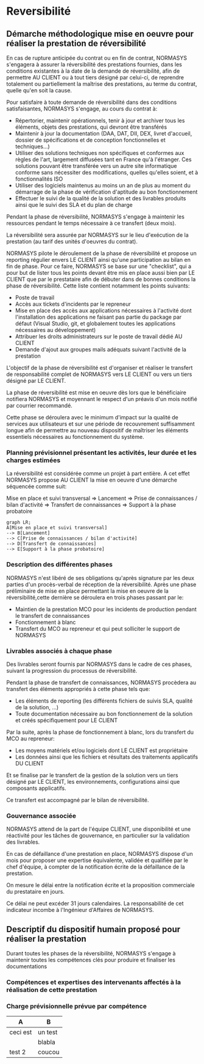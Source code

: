 # Reversibilité

## Démarche méthodologique mise en oeuvre pour réaliser la prestation de réversibilité

En cas de rupture anticipée du contrat ou en fin de contrat, NORMASYS s'engagera à assurer la réversibilité des prestations fournies, dans les conditions existantes à la date de la demande de réversibilité, afin de permettre AU CLIENT ou à tout tiers désigné par celui-ci, de reprendre totalement ou partiellement la maîtrise des prestations, au terme du contrat, quelle qu'en soit la cause.

Pour satisfaire à toute demande de réversibilité dans des conditions satisfaisantes, NORMASYS s'engage, au cours du contrat à:

* Répertorier, maintenir opérationnels, tenir à jour et archiver tous les éléments, objets des prestations, qui devront être transférés
* Maintenir à jour la documentation (DAA, DAT, DII, DEX, livret d'accueil, dossier de spécifications et de conception fonctionnelles et techniques...)
* Utiliser des solutions techniques non spécifiques et conformes aux règles de l'art, largement diffusées tant en France qu'à l'étranger. Ces solutions pouvant être transférée vers un autre site informatique conforme sans nécessiter des modifications, quelles qu'elles soient, et à fonctionnalités ISO
* Utiliser des logiciels maintenus au moins un an de plus au moment du démarrage de la phase de vérification d'aptitude au bon fonctionnement
* Effectuer le suivi de la qualité de la solution et des livrables produits ainsi que le suivi des SLA et du plan de charge

Pendant la phase de réversibilité, NORMASYS s'engage à maintenir les ressources pendant le temps nécessaire à ce transfert (deux mois).

La réversibilité sera assurée par NORMASYS sur le lieu d'exécution de la prestation (au tarif des unités d'oeuvres du contrat).

NORMASYS pilote le déroulement de la phase de réversibilité et propose un reporting régulier envers LE CLIENT ainsi qu'une participation au bilan en fin de phase. Pour ce faire, NORMASYS se base sur une "checklist", qui a pour but de lister tous les points devant être mis en place aussi bien par LE CLIENT que par le prestataire afin de débuter dans de bonnes conditions la phase de réversibilité. Cette liste contient notamment les points suivants:

* Poste de travail
* Accès aux tickets d'incidents par le repreneur
* Mise en place des accès aux applications nécessaires à l'activité dont l'installation des applications ne faisant pas partie du package par défaut (Visual Studio, git, et globalement toutes les applications nécessaires au développement)
* Attribuer les droits administrateurs sur le poste de travail dédié AU CLIENT
* Demande d'ajout aux groupes mails adéquats suivant l'activité de la prestation

L'objectif de la phase de réversibilité est d'organiser et réaliser le transfert de responsabilité complet de NORMASYS vers LE CLIENT ou vers un tiers désigné par LE CLIENT.

La phase de réversibilité est mise en oeuvre dès lors que le bénéficiaire notifiera NORMASYS et moyennant le respect d'un préavis d'un mois notifié par courrier recommandé.

Cette phase se déroulera avec le minimum d'impact sur la qualité de services aux utilisateurs et sur une période de recouvrement suffisamment longue afin de permettre au nouveau dispositif de maîtriser les éléments essentiels nécessaires au fonctionnement du système.

### Planning prévisionnel présentant les activités, leur durée et les charges estimées

La réversibilité est considérée comme un projet à part entière. A cet effet NORMASYS propose AU CLIENT la mise en oeuvre d'une démarche séquencée comme suit:

Mise en place et suivi transversal => Lancement => Prise de connaissances / bilan d'activité => Transfert de connaissances => Support à la phase probatoire

``` mermaid
graph LR;
A[Mise en place et suivi transversal] 
--> B[Lancement] 
--> C[Prise de connaissances / bilan d'activité]
--> D[Transfert de connaissances] 
--> E[Support à la phase probatoire] 
```

### Description des différentes phases

NORMASYS n'est libéré de ses obligations qu'après signature par les deux parties d'un procès-verbal de réception de la réversibilité. Après une phase préliminaire de mise en place permettant la mise en oeuvre de la réversibilité,cette dernière se déroulera en trois phases passant par le:

* Maintien de la prestation MCO pour les incidents de production pendant le transfert de connaissances
* Fonctionnement à blanc
* Transfert du MCO au repreneur et qui peut solliciter le support de NORMASYS

### Livrables associés à chaque phase

Des livrables seront fournis par NORMASYS dans le cadre de ces phases, suivant la progression du processus de réversibilité.

Pendant la phase de transfert de connaissances, NORMASYS procèdera au transfert des éléments appropriés à cette phase tels que:

* Les éléments de reporting (les différents fichiers de suivis SLA, qualité de la solution, ...)
* Toute documentation nécessaire au bon fonctionnement de la solution et créés spécifiquement pour LE CLIENT

Par la suite, après la phase de fonctionnement à blanc, lors du transfert du MCO au repreneur:

* Les moyens matériels et/ou logiciels dont LE CLIENT est propriétaire
* Les données ainsi que les fichiers et résultats des traitements applicatifs DU CLIENT

Et se finalise par le transfert de la gestion de la solution vers un tiers désigné par LE CLIENT, les environnements, configurations ainsi que composants applicatifs.

Ce transfert est accompagné par le bilan de réversibilité.

### Gouvernance associée

NORMASYS attend de la part de l'équipe CLIENT, une disponibilité et une réactivité pour les tâches de gouvernance, en particulier sur la validation des livrables.



En cas de défaillance d'une prestation en place, NORMASYS dispose d'un mois pour proposer une expertise équivalente, validée et qualifiée par le chef d'équipe, à compter de la notification écrite de la défaillance de la prestation.

On mesure le délai entre la notification écrite et la proposition commerciale du prestataire en jours.

Ce délai ne peut excéder 31 jours calendaires. La responsabilité de cet indicateur incombe à l'Ingénieur d'Affaires de NORMASYS.

## Descriptif du dispositif humain proposé pour réaliser la prestation

Durant toutes les phases de la réversibilité, NORMASYS s'engage à maintenir toutes les compétences clés pour produire et finaliser les documentations 

### Compétences et expertises des intervenants affectés à la réalisation de cette prestation

### Charge prévisionnelle prévue par compétence

|A|B|
|---|---|
|ceci est| un test|
||blabla|
|test 2| coucou|